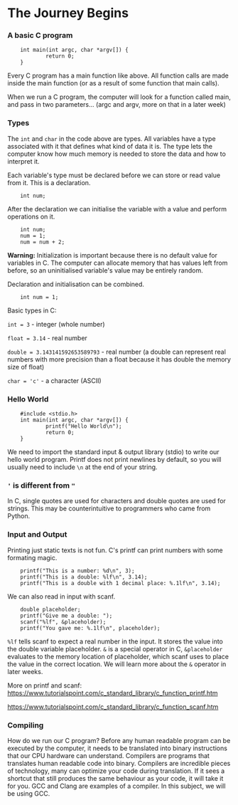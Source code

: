 # The Journey Begins


### A basic C program

        int main(int argc, char *argv[]) {
                return 0;
        }

Every C program has a main function like above. All function calls are made inside the main function (or as a result of some function that main calls).

When we run a C program, the computer will look for a function called main, and pass in two parameters... (argc and argv, more on that in a later week)

### Types
The ```int``` and ```char``` in the code above are types. All variables have a type associated with it that defines what kind of data it is. The type lets the computer know how much memory is needed to store the data and how to interpret it.

Each variable's type must be declared before we can store or read value from it. This is a declaration.

        int num;

After the declaration we can initialise the variable with a value and perform operations on it.

        int num;
        num = 1;
        num = num + 2;

**Warning:** Initialization is important because there is no default value for variables in C. The computer can allocate memory that has values left from before, so an uninitialised variable's value may be entirely random.

Declaration and initialisation can be combined.

        int num = 1;

Basic types in C:
        
```int = 3``` - integer (whole number)

```float = 3.14``` - real number

```double = 3.143141592653589793``` - real number (a double can represent real numbers with more precision than a float because it has double the memory size of float)

```char = 'c'``` - a character (ASCII)


### Hello World

        #include <stdio.h>
        int main(int argc, char *argv[]) {
                printf("Hello World\n");
                return 0;
        }

We need to import the standard input & output library (stdio) to write our hello world program. Printf does not print newlines by default, so you will usually need to include ```\n``` at the end of your string.

### ```'``` is different from ```"```
In C, single quotes are used for characters and double quotes are used for strings. This may be counterintuitive to programmers who came from Python.

### Input and Output
Printing just static texts is not fun. C's printf can print numbers with some formating magic.

        printf("This is a number: %d\n", 3);
        printf("This is a double: %lf\n", 3.14);
        printf("This is a double with 1 decimal place: %.1lf\n", 3.14);

We can also read in input with scanf.

        double placeholder;
        printf("Give me a double: ");
        scanf("%lf", &placeholder);
        printf("You gave me: %.1lf\n", placeholder);

```%lf``` tells scanf to expect a real number in the input. It stores the value into the double variable placeholder. ```&``` is a special operator in C, ```&placeholder``` evaluates to the memory location of placeholder, which scanf uses to place the value in the correct location. We will learn more about the ```&``` operator in later weeks.

More on printf and scanf:
https://www.tutorialspoint.com/c_standard_library/c_function_printf.htm

https://www.tutorialspoint.com/c_standard_library/c_function_scanf.htm

### Compiling
How do we run our C program? Before any human readable program can be executed by the computer, it needs to be translated into binary instructions that our CPU hardware can understand. Compilers are programs that translates human readable code into binary. Compilers are incredible pieces of technology, many can optimize your code during translation. If it sees a shortcut that still produces the same behaviour as your code, it will take it for you. GCC and Clang are examples of a compiler. In this subject, we will be using GCC.